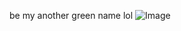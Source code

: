 be my another green name lol
![Image](https://github.com/user-attachments/assets/6fd23012-ffb5-4197-b334-c1426bd0dcc6)
